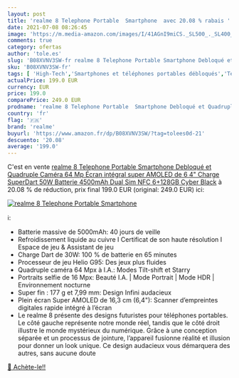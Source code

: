 ```yaml
---
layout: post
title: 'realme 8 Telephone Portable  Smartphone  avec 20.08 % rabais '
date: 2021-07-08 08:26:45
image: 'https://m.media-amazon.com/images/I/41AGnI9miCS._SL500_._SL400_.jpg'
comments: true
category: ofertas
author: 'tole.es'
slug: 'B08XVNV3SW-fr realme 8 Telephone Portable Smartphone Debloqué et...'
sku: 'B08XVNV3SW-fr'
tags: [ 'High-Tech','Smartphones et téléphones portables débloqués','Téléphones portables et accessoires','realme', ]
actualPrice: 199.0 EUR
currency: EUR
price: 199.0
comparePrice: 249.0 EUR
prodname: 'realme 8 Telephone Portable  Smartphone Debloqué et Quadruple Caméra 64 Mp  Écran intégral super AMOLED de 6 4"  Charge SuperDart 50W  Batterie 4500mAh  Dual Sim  NFC  6+128GB  Cyber Black'
country: 'fr'
flag: '🇫🇷'
brand: 'realme'
buyurl: 'https://www.amazon.fr/dp/B08XVNV3SW/?tag=tolees0d-21'
descuento: '20.08'
average: '199.0'
---
```


C'est en vente [realme 8 Telephone Portable  Smartphone Debloqué et Quadruple Caméra 64 Mp  Écran intégral super AMOLED de 6 4"  Charge SuperDart 50W  Batterie 4500mAh  Dual Sim  NFC  6+128GB  Cyber Black](https://www.amazon.fr/dp/B08XVNV3SW/?tag=tolees0d-21)  à  20.08 % de réduction, prix final  199.0 EUR (original: 249.0 EUR) ici:

[![realme 8 Telephone Portable  Smartphone ](https://m.media-amazon.com/images/I/41AGnI9miCS._SL500_._SL400_.jpg)](https://www.amazon.fr/dp/B08XVNV3SW/?tag=tolees0d-21)

ℹ️:

- Batterie massive de 5000mAh: 40 jours de veille
- Refroidissement liquide au cuivre I Certificat de son haute résolution I Espace de jeu & Assistant de jeu
- Charge Dart de 30W: 100 % de batterie en 65 minutes
- Processeur de jeu Helio G95: Des jeux plus fluides
- Quadruple caméra 64 Mpx à I.A.: Modes Tilt-shift et Starry
- Portraits selfie de 16 Mpx: Beauté I.A. | Mode Portrait | Mode HDR | Environnement nocturne
- Super fin : 177 g et 7,99 mm: Design Infini audacieux
- Plein écran Super AMOLED de 16,3 cm (6,4"): Scanner d’empreintes digitales rapide intégré à l’écran
- Le realme 8 présente des designs futuristes pour téléphones portables. Le côté gauche représente notre monde réel, tandis que le côté droit illustre le monde mystérieux du numérique. Grâce à une conception séparée et un processus de jointure, l’appareil fusionne réalité et illusion pour donner un look unique. Ce design audacieux vous démarquera des autres, sans aucune doute

[🛒 Achète-le!!](https://www.amazon.fr/dp/B08XVNV3SW/?tag=tolees0d-21)
